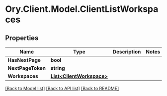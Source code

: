 # Ory.Client.Model.ClientListWorkspaces

## Properties

Name | Type | Description | Notes
------------ | ------------- | ------------- | -------------
**HasNextPage** | **bool** |  | 
**NextPageToken** | **string** |  | 
**Workspaces** | [**List&lt;ClientWorkspace&gt;**](ClientWorkspace.md) |  | 

[[Back to Model list]](../README.md#documentation-for-models) [[Back to API list]](../README.md#documentation-for-api-endpoints) [[Back to README]](../README.md)


